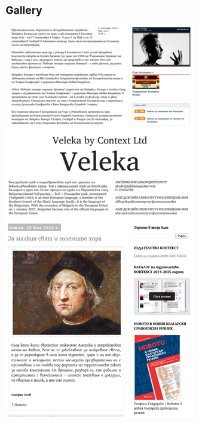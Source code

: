 # Gallery

<img src="https://github.com/StefanPeev/Veleka/blob/master/images/Veleka_01.jpg" />

<img src="https://github.com/StefanPeev/Veleka/blob/master/images/Veleka_01.png" />

<img src="https://github.com/StefanPeev/Veleka/blob/master/images/Veleka_02.jpg" />
